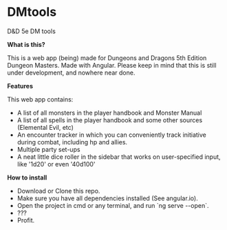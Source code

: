 # DMtools
D&amp;D 5e DM tools

<b>What is this?</b>
<p>This is a web app (being) made for Dungeons and Dragons 5th Edition Dungeon Masters. Made with Angular.
Please keep in mind that this is still under development, and nowhere near done.</p>

<b>Features</b>
<p>This web app contains: </p>
<ul>
    <li>A list of all monsters in the player handbook and Monster Manual</li>
    <li>A list of all spells in the player handbook and some other sources (Elemental Evil, etc)</li>
    <li>An encounter tracker in which you can conveniently track initiative during combat, including hp and allies.</li>
    <li>Multiple party set-ups</li>
    <li>A neat little dice roller in the sidebar that works on user-specified input, like '1d20' or even '40d100'</li>
</ul> 

<b>How to install</b>
<ul>
    <li>Download or Clone this repo.</li>
    <li>Make sure you have all dependencies installed (See angular.io).</li>
    <li>Open the project in cmd or any terminal, and run `ng serve --open`.</li>
    <li>???</li>
    <li>Profit.</li>
</ul> 
